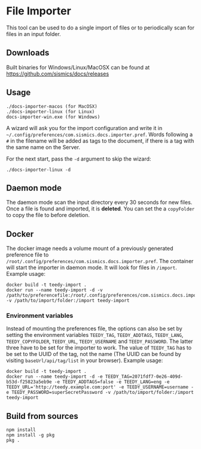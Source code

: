 # File Importer

This tool can be used to do a single import of files or to periodically scan for files in an input folder.

## Downloads

Built binaries for Windows/Linux/MacOSX can be found at <https://github.com/sismics/docs/releases>

## Usage

```console
./docs-importer-macos (for MacOSX)
./docs-importer-linux (for Linux)
docs-importer-win.exe (for Windows)
```

A wizard will ask you for the import configuration and write it in `~/.config/preferences/com.sismics.docs.importer.pref`.
Words following a `#` in the filename will be added as tags to the document, if there is a tag with the same name on the Server.

For the next start, pass the `-d` argument to skip the wizard:

```console
./docs-importer-linux -d
```

## Daemon mode

The daemon mode scan the input directory every 30 seconds for new files. Once a file is found and imported, it is **deleted**. You can set the a `copyFolder` to copy the file to before deletion.

## Docker

The docker image needs a volume mount of a previously generated preference file to `/root/.config/preferences/com.sismics.docs.importer.pref`. The container will start the importer in daemon mode. It will look for files in `/import`.
Example usage:

```
docker build -t teedy-import .
docker run --name teedy-import -d -v /path/to/preferencefile:/root/.config/preferences/com.sismics.docs.importer.pref -v /path/to/import/folder:/import teedy-import
```
### Environment variables
Instead of mounting the preferences file, the options can also be set by setting the environment variables `TEEDY_TAG`, `TEEDY_ADDTAGS`, `TEEDY_LANG`, `TEEDY_COPYFOLDER`, `TEEDY_URL`, `TEEDY_USERNAME` and `TEEDY_PASSWORD`.
The latter three have to be set for the importer to work. The value of `TEEDY_TAG` has to be set to the UUID of the tag, not the name (The UUID can be found by visiting `baseUrl/api/tag/list` in your browser).
Example usage:

```
docker build -t teedy-import .
docker run --name teedy-import -d -e TEEDY_TAG=2071fdf7-0e26-409d-b53d-f25823a5eb9e -e TEEDY_ADDTAGS=false -e TEEDY_LANG=eng -e TEEDY_URL='http://teedy.example.com:port' -e TEEDY_USERNAME=username -e TEEDY_PASSWORD=superSecretPassword -v /path/to/import/folder:/import teedy-import
```

## Build from sources

```console
npm install
npm install -g pkg
pkg .
```
